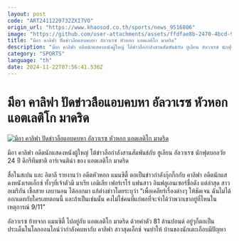 ```yaml
---
layout: post
code: "ART2411220732ZXI7VO"
origin_url: "https://www.khaosod.co.th/sports/news_9516806"
image: "https://github.com/user-attachments/assets/ffdfae8b-2470-4bcd-9a63-020fd96fdaf7"
title: "มีอา คาลิฟา ปัดข่าวลือแอบคบหา อัลวาเรซ หัวหอก แอตเลติโก มาดริด"
description: "มีอา คาลิฟา อดีตนักแสดงหนังผู้ใหญ่ โต้ข่าวลือกำลังสานสัมพันธ์กับ ฮูเลียน อัลวาเรซ นักฟุตบอลวัย 24 ปี ดีกรีทีมชาติ อาร์เจนติน่า ของ แอตเลติโก มาดริดสื่อในส"
category: "SPORTS"
language: "th"
date: 2024-11-22T07:56:41.536Z
---
```


# มีอา คาลิฟา ปัดข่าวลือแอบคบหา อัลวาเรซ หัวหอก แอตเลติโก มาดริด

[![มีอา คาลิฟา ปัดข่าวลือแอบคบหา อัลวาเรซ หัวหอก แอตเลติโก มาดริด](https://www.khaosod.co.th/wpapp/uploads/2024/11/Khalifa1.jpg "มีอา คาลิฟา ปัดข่าวลือแอบคบหา อัลวาเรซ หัวหอก แอตเลติโก มาดริด")](https://www.khaosod.co.th/wpapp/uploads/2024/11/Khalifa1.jpg)

มีอา คาลิฟา อดีตนักแสดงหนังผู้ใหญ่ โต้ข่าวลือกำลังสานสัมพันธ์กับ ฮูเลียน อัลวาเรซ นักฟุตบอลวัย 24 ปี ดีกรีทีมชาติ อาร์เจนติน่า ของ แอตเลติโก มาดริด

สื่อในสเปน และ อิตาลี รายงานว่า อดีตหัวหอก แมนซิตี้ ตกเป็นข่าวกำลังกุ๊กกิ๊กกับ คาลิฟา อดีตนักแสดงหนังเรตเอ็กซ์ ทั้งๆที่เจ้าตัวมี มาเรีย เอมิเลีย เฟอร์เรโร่ แฟนสาว อินฟลูเอนเซอร์ชื่อดัง แต่ล่าสุด สาวอเมริกัน เชื้อสาย เลบานอน ได้ออกมา แก้ต่างข่าวโดยระบุว่า “เพื่อเคลียร์เรื่องต่างๆ ให้ชัดเจน ฉันไม่ได้ออกเดทกับใครเลยตอนนี้ และถ้าเป็นเช่นนั้น คงไม่ใช่คนที่แก่พอที่จะจำได้ว่าพวกเขาอยู่ที่ไหนในเหตุการณ์ 9/11”

อัลวาเรซ ย้ายจาก แมนซิตี้ ไปอยู่กับ แอตเลติโก มาดริด ด้วยค่าตัว 81 ล้านปอนด์ อยู่ๆก็ตกเป็นประเด็นในโลกออนไลน์ว่ากำลังคบหากับ คาลิฟา สาวสุดเอ็กซ์ จนทำให้ บ้านของนักเตะเกือบมีปัญหา
